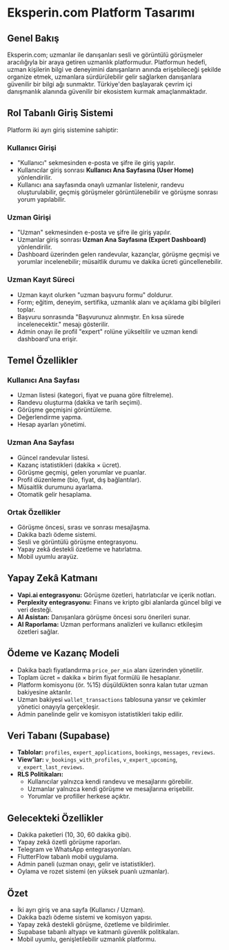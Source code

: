 # Eksperin.com Platform Tasarımı

## Genel Bakış
Eksperin.com; uzmanlar ile danışanları sesli ve görüntülü görüşmeler aracılığıyla bir araya getiren uzmanlık platformudur. Platformun hedefi, uzman kişilerin bilgi ve deneyimini danışanların anında erişebileceği şekilde organize etmek, uzmanlara sürdürülebilir gelir sağlarken danışanlara güvenilir bir bilgi ağı sunmaktır. Türkiye'den başlayarak çevrim içi danışmanlık alanında güvenilir bir ekosistem kurmak amaçlanmaktadır.

## Rol Tabanlı Giriş Sistemi
Platform iki ayrı giriş sistemine sahiptir:

### Kullanıcı Girişi
- "Kullanıcı" sekmesinden e-posta ve şifre ile giriş yapılır.
- Kullanıcılar giriş sonrası **Kullanıcı Ana Sayfasına (User Home)** yönlendirilir.
- Kullanıcı ana sayfasında onaylı uzmanlar listelenir, randevu oluşturulabilir, geçmiş görüşmeler görüntülenebilir ve görüşme sonrası yorum yapılabilir.

### Uzman Girişi
- "Uzman" sekmesinden e-posta ve şifre ile giriş yapılır.
- Uzmanlar giriş sonrası **Uzman Ana Sayfasına (Expert Dashboard)** yönlendirilir.
- Dashboard üzerinden gelen randevular, kazançlar, görüşme geçmişi ve yorumlar incelenebilir; müsaitlik durumu ve dakika ücreti güncellenebilir.

### Uzman Kayıt Süreci
- Uzman kayıt olurken "uzman başvuru formu" doldurur.
- Form; eğitim, deneyim, sertifika, uzmanlık alanı ve açıklama gibi bilgileri toplar.
- Başvuru sonrasında "Başvurunuz alınmıştır. En kısa sürede incelenecektir." mesajı gösterilir.
- Admin onayı ile profil "expert" rolüne yükseltilir ve uzman kendi dashboard'una erişir.

## Temel Özellikler

### Kullanıcı Ana Sayfası
- Uzman listesi (kategori, fiyat ve puana göre filtreleme).
- Randevu oluşturma (dakika ve tarih seçimi).
- Görüşme geçmişini görüntüleme.
- Değerlendirme yapma.
- Hesap ayarları yönetimi.

### Uzman Ana Sayfası
- Güncel randevular listesi.
- Kazanç istatistikleri (dakika × ücret).
- Görüşme geçmişi, gelen yorumlar ve puanlar.
- Profil düzenleme (bio, fiyat, dış bağlantılar).
- Müsaitlik durumunu ayarlama.
- Otomatik gelir hesaplama.

### Ortak Özellikler
- Görüşme öncesi, sırası ve sonrası mesajlaşma.
- Dakika bazlı ödeme sistemi.
- Sesli ve görüntülü görüşme entegrasyonu.
- Yapay zekâ destekli özetleme ve hatırlatma.
- Mobil uyumlu arayüz.

## Yapay Zekâ Katmanı
- **Vapi.ai entegrasyonu:** Görüşme özetleri, hatırlatıcılar ve içerik notları.
- **Perplexity entegrasyonu:** Finans ve kripto gibi alanlarda güncel bilgi ve veri desteği.
- **AI Asistan:** Danışanlara görüşme öncesi soru önerileri sunar.
- **AI Raporlama:** Uzman performans analizleri ve kullanıcı etkileşim özetleri sağlar.

## Ödeme ve Kazanç Modeli
- Dakika bazlı fiyatlandırma `price_per_min` alanı üzerinden yönetilir.
- Toplam ücret = dakika × birim fiyat formülü ile hesaplanır.
- Platform komisyonu (ör. %15) düşüldükten sonra kalan tutar uzman bakiyesine aktarılır.
- Uzman bakiyesi `wallet_transactions` tablosuna yansır ve çekimler yönetici onayıyla gerçekleşir.
- Admin panelinde gelir ve komisyon istatistikleri takip edilir.

## Veri Tabanı (Supabase)
- **Tablolar:** `profiles`, `expert_applications`, `bookings`, `messages`, `reviews`.
- **View'lar:** `v_bookings_with_profiles`, `v_expert_upcoming`, `v_expert_last_reviews`.
- **RLS Politikaları:**
  - Kullanıcılar yalnızca kendi randevu ve mesajlarını görebilir.
  - Uzmanlar yalnızca kendi görüşme ve mesajlarına erişebilir.
  - Yorumlar ve profiller herkese açıktır.

## Gelecekteki Özellikler
- Dakika paketleri (10, 30, 60 dakika gibi).
- Yapay zekâ özetli görüşme raporları.
- Telegram ve WhatsApp entegrasyonları.
- FlutterFlow tabanlı mobil uygulama.
- Admin paneli (uzman onayı, gelir ve istatistikler).
- Oylama ve rozet sistemi (en yüksek puanlı uzmanlar).

## Özet
- İki ayrı giriş ve ana sayfa (Kullanıcı / Uzman).
- Dakika bazlı ödeme sistemi ve komisyon yapısı.
- Yapay zekâ destekli görüşme, özetleme ve bildirimler.
- Supabase tabanlı altyapı ve katmanlı güvenlik politikaları.
- Mobil uyumlu, genişletilebilir uzmanlık platformu.
